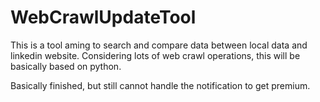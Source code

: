 # WebCrawlUpdateTool
This is a tool aming to search and compare data between local data and linkedin website.
Considering lots of web crawl operations, this will be basically based on python.

Basically finished, but still cannot handle the notification to get premium.
